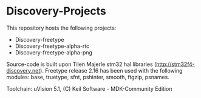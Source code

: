 # Discovery-Projects

This repository hosts the following projects:

- Discovery-freetype
- Discovery-freetype-alpha-rtc
- Discovery-freetype-alpha-png

Source-code is built upon Tilen Majerle stm32 hal libraries (http://stm32f4-discovery.net).
Freetype release 2.16 has been used with the following modules: base, truetype, sfnt, pshinter, smooth, ftgzip, psnames.

Toolchain: uVision 5.1, (C) Keil Software - MDK-Community Edition

